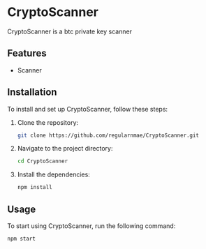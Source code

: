 # CryptoScanner

CryptoScanner is a btc private key scanner

## Features

- Scanner

## Installation

To install and set up CryptoScanner, follow these steps:

1. Clone the repository:
    ```bash
    git clone https://github.com/regularnmae/CryptoScanner.git
    ```
2. Navigate to the project directory:
    ```bash
    cd CryptoScanner
    ```
3. Install the dependencies:
    ```bash
    npm install
    ```

## Usage

To start using CryptoScanner, run the following command:
```bash
npm start
